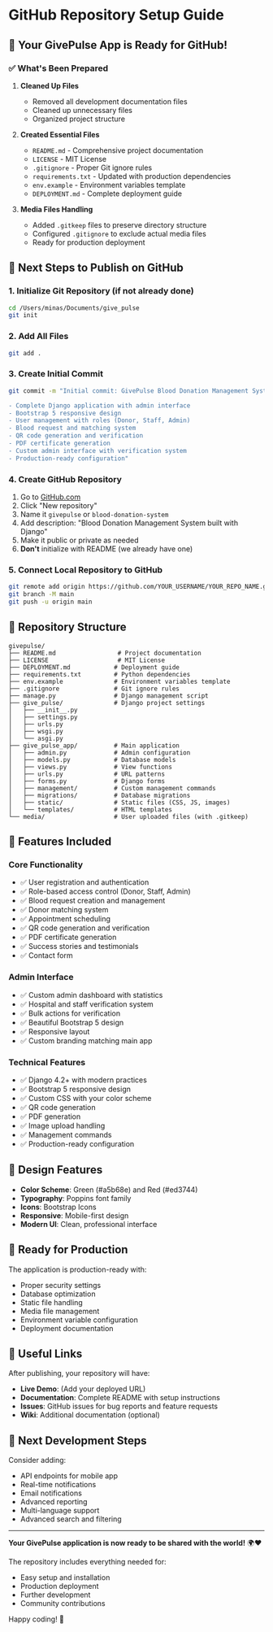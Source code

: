 # GitHub Repository Setup Guide

## 🎉 Your GivePulse App is Ready for GitHub!

### ✅ What's Been Prepared

1. **Cleaned Up Files**
   - Removed all development documentation files
   - Cleaned up unnecessary files
   - Organized project structure

2. **Created Essential Files**
   - `README.md` - Comprehensive project documentation
   - `LICENSE` - MIT License
   - `.gitignore` - Proper Git ignore rules
   - `requirements.txt` - Updated with production dependencies
   - `env.example` - Environment variables template
   - `DEPLOYMENT.md` - Complete deployment guide

3. **Media Files Handling**
   - Added `.gitkeep` files to preserve directory structure
   - Configured `.gitignore` to exclude actual media files
   - Ready for production deployment

## 🚀 Next Steps to Publish on GitHub

### 1. Initialize Git Repository (if not already done)
```bash
cd /Users/minas/Documents/give_pulse
git init
```

### 2. Add All Files
```bash
git add .
```

### 3. Create Initial Commit
```bash
git commit -m "Initial commit: GivePulse Blood Donation Management System

- Complete Django application with admin interface
- Bootstrap 5 responsive design
- User management with roles (Donor, Staff, Admin)
- Blood request and matching system
- QR code generation and verification
- PDF certificate generation
- Custom admin interface with verification system
- Production-ready configuration"
```

### 4. Create GitHub Repository
1. Go to [GitHub.com](https://github.com)
2. Click "New repository"
3. Name it `givepulse` or `blood-donation-system`
4. Add description: "Blood Donation Management System built with Django"
5. Make it public or private as needed
6. **Don't** initialize with README (we already have one)

### 5. Connect Local Repository to GitHub
```bash
git remote add origin https://github.com/YOUR_USERNAME/YOUR_REPO_NAME.git
git branch -M main
git push -u origin main
```

## 📁 Repository Structure

```
givepulse/
├── README.md                 # Project documentation
├── LICENSE                   # MIT License
├── DEPLOYMENT.md            # Deployment guide
├── requirements.txt         # Python dependencies
├── env.example              # Environment variables template
├── .gitignore               # Git ignore rules
├── manage.py                # Django management script
├── give_pulse/              # Django project settings
│   ├── __init__.py
│   ├── settings.py
│   ├── urls.py
│   ├── wsgi.py
│   └── asgi.py
├── give_pulse_app/          # Main application
│   ├── admin.py             # Admin configuration
│   ├── models.py            # Database models
│   ├── views.py             # View functions
│   ├── urls.py              # URL patterns
│   ├── forms.py             # Django forms
│   ├── management/          # Custom management commands
│   ├── migrations/          # Database migrations
│   ├── static/              # Static files (CSS, JS, images)
│   └── templates/           # HTML templates
└── media/                   # User uploaded files (with .gitkeep)
```

## 🔧 Features Included

### Core Functionality
- ✅ User registration and authentication
- ✅ Role-based access control (Donor, Staff, Admin)
- ✅ Blood request creation and management
- ✅ Donor matching system
- ✅ Appointment scheduling
- ✅ QR code generation and verification
- ✅ PDF certificate generation
- ✅ Success stories and testimonials
- ✅ Contact form

### Admin Interface
- ✅ Custom admin dashboard with statistics
- ✅ Hospital and staff verification system
- ✅ Bulk actions for verification
- ✅ Beautiful Bootstrap 5 design
- ✅ Responsive layout
- ✅ Custom branding matching main app

### Technical Features
- ✅ Django 4.2+ with modern practices
- ✅ Bootstrap 5 responsive design
- ✅ Custom CSS with your color scheme
- ✅ QR code generation
- ✅ PDF generation
- ✅ Image upload handling
- ✅ Management commands
- ✅ Production-ready configuration

## 🎨 Design Features

- **Color Scheme**: Green (#a5b68e) and Red (#ed3744)
- **Typography**: Poppins font family
- **Icons**: Bootstrap Icons
- **Responsive**: Mobile-first design
- **Modern UI**: Clean, professional interface

## 📱 Ready for Production

The application is production-ready with:
- Proper security settings
- Database optimization
- Static file handling
- Media file management
- Environment variable configuration
- Deployment documentation

## 🔗 Useful Links

After publishing, your repository will have:
- **Live Demo**: (Add your deployed URL)
- **Documentation**: Complete README with setup instructions
- **Issues**: GitHub issues for bug reports and feature requests
- **Wiki**: Additional documentation (optional)

## 🎯 Next Development Steps

Consider adding:
- API endpoints for mobile app
- Real-time notifications
- Email notifications
- Advanced reporting
- Multi-language support
- Advanced search and filtering

---

**Your GivePulse application is now ready to be shared with the world!** 🌍❤️

The repository includes everything needed for:
- Easy setup and installation
- Production deployment
- Further development
- Community contributions

Happy coding! 🚀

